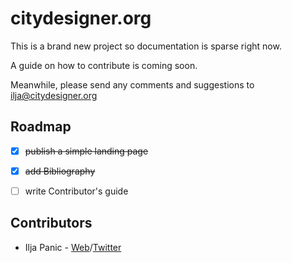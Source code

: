# citydesigner.org

This is a brand new project so documentation is sparse right now.

A guide on how to contribute is coming soon.

Meanwhile, please send any comments and suggestions to [ilja@citydesigner.org](mailto:ilja@citydesigner.org)



## Roadmap

- [x] ~~publish a simple landing page~~
- [x] ~~add Bibliography~~
- [ ] write Contributor's guide


## Contributors

- Ilja Panic - [Web](http://iljapanic.me)/[Twitter](http//twitter.com/iljapanic)
